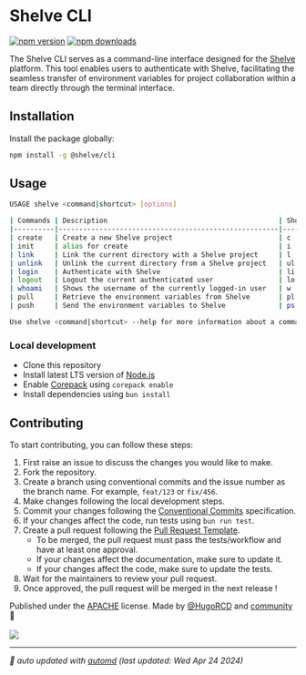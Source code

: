 # Shelve CLI

<!-- automd:badges color=black license provider=shields name=@shelve/cli -->

[![npm version](https://img.shields.io/npm/v/@shelve/cli?color=black)](https://npmjs.com/package/@shelve/cli)
[![npm downloads](https://img.shields.io/npm/dm/@shelve/cli?color=black)](https://npmjs.com/package/@shelve/cli)

<!-- /automd -->

The Shelve CLI serves as a command-line interface designed for the [Shelve](https://shelve.hrcd.fr/) platform. This tool enables users to authenticate with Shelve, facilitating the seamless transfer of environment variables for project collaboration within a team directly through the terminal interface.

## Installation

Install the package globally:

```sh
npm install -g @shelve/cli
```

## Usage

```bash
USAGE shelve <command|shortcut> [options]

| Commands | Description                                          | Shortcut  |
|----------|------------------------------------------------------|-----------|
| create   | Create a new Shelve project                          | c         |
| init     | alias for create                                     | i         |
| link     | Link the current directory with a Shelve project     | l         |
| unlink   | Unlink the current directory from a Shelve project   | ul        |
| login    | Authenticate with Shelve                             | li        |
| logout   | Logout the current authenticated user                | lo        |
| whoami   | Shows the username of the currently logged-in user   | w         |
| pull     | Retrieve the environment variables from Shelve       | pl        |
| push     | Send the environment variables to Shelve             | ps        |

Use shelve <command|shortcut> --help for more information about a command.
```

<!-- automd:fetch url="gh:hugorcd/markdown/main/src/local_development.md" -->

### Local development

- Clone this repository
- Install latest LTS version of [Node.js](https://nodejs.org/en/)
- Enable [Corepack](https://github.com/nodejs/corepack) using `corepack enable`
- Install dependencies using `bun install`

<!-- /automd -->

<!-- automd:fetch url="gh:hugorcd/markdown/main/src/contributions.md" -->

## Contributing
To start contributing, you can follow these steps:

1. First raise an issue to discuss the changes you would like to make.
2. Fork the repository.
3. Create a branch using conventional commits and the issue number as the branch name. For example, `feat/123` or `fix/456`.
4. Make changes following the local development steps.
5. Commit your changes following the [Conventional Commits](https://www.conventionalcommits.org/en/v1.0.0/) specification.
6. If your changes affect the code, run tests using `bun run test`.
7. Create a pull request following the [Pull Request Template](https://github.com/HugoRCD/markdown/blob/main/src/pull_request_template.md).
   - To be merged, the pull request must pass the tests/workflow and have at least one approval.
   - If your changes affect the documentation, make sure to update it.
   - If your changes affect the code, make sure to update the tests.
8. Wait for the maintainers to review your pull request.
9. Once approved, the pull request will be merged in the next release !

<!-- /automd -->

<!-- automd:contributors license=Apache author=HugoRCD github="hugorcd/shelve" -->

Published under the [APACHE](https://github.com/hugorcd/shelve/blob/main/LICENSE) license.
Made by [@HugoRCD](https://github.com/HugoRCD) and [community](https://github.com/hugorcd/shelve/graphs/contributors) 💛
<br><br>
<a href="https://github.com/hugorcd/shelve/graphs/contributors">
<img src="https://contrib.rocks/image?repo=hugorcd/shelve" />
</a>

<!-- /automd -->

<!-- automd:with-automd lastUpdate -->

---

_🤖 auto updated with [automd](https://automd.unjs.io) (last updated: Wed Apr 24 2024)_

<!-- /automd -->
